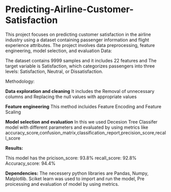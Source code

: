 # Predicting-Airline-Customer-Satisfaction
This project focuses on predicting customer satisfaction in the airline industry using a dataset containing passenger information and flight experience attributes. The project involves data preprocessing, feature engineering, model selection, and evaluation
Data:

The dataset contains 9999 samples and it includes 22 features and  The target variable is Satisfaction, which categorizes passengers into three levels: Satisfaction, Neutral, or Dissatisfaction.

Methodology:

**Data exploration and cleaning**
It includes the Removal of unnecessary columns and Replacing the  null values with appropriate values

**Feature engineering**
This method incluides Feature Encoding and Feature Scaling

**Model selection and evaluation**
In this we used Decesion Tree Classifer model with different parameters and evaluated by using metrics like accuracy_score,confusion_matrix,classification_report,precision_score,recall_score

**Results:**

This model has the 
pricison_score:  93.8%
recall_score:  92.8%
Accuracy_score: 94.4%

**Dependencies:**
The necessery python libraries are 
Pandas,
Numpy,
Matplotlib.
Sciket learn was used to import and run the model, Pre proicessing and evaluation of model by using metrics. 

